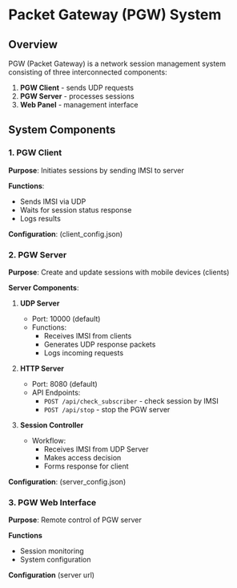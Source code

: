 # Packet Gateway (PGW) System

## Overview

PGW (Packet Gateway) is a network session management system consisting of three interconnected components:

1. **PGW Client** - sends UDP requests  
2. **PGW Server** - processes sessions  
3. **Web Panel**  - management interface  

## System Components  

### 1. PGW Client  

**Purpose**: Initiates sessions by sending IMSI to server  

**Functions**:  
   - Sends IMSI via UDP  
   - Waits for session status response   
   - Logs results  

**Configuration**: (client_config.json)

### 2. PGW Server

**Purpose**: Create and update sessions with mobile devices (clients)

**Server Components**:
1. **UDP Server**
   - Port: 10000 (default)
   - Functions:
     - Receives IMSI from clients
     - Generates UDP response packets
     - Logs incoming requests

2. **HTTP Server**
   - Port: 8080 (default)
   - API Endpoints:
     - `POST /api/check_subscriber` - check session by IMSI
     - `POST /api/stop` - stop the PGW server

3. **Session Controller**
   - Workflow:
     - Receives IMSI from UDP Server
     - Makes access decision
     - Forms response for client

**Configuration**: (server_config.json)

### 3. PGW Web Interface

**Purpose**: Remote control of PGW server

**Functions**
 - Session monitoring
 - System configuration

**Configuration** (server url)
